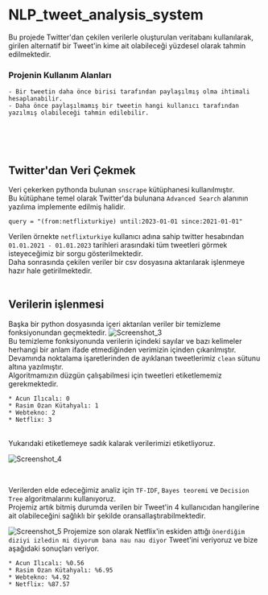 # NLP_tweet_analysis_system
Bu projede Twitter'dan çekilen verilerle oluşturulan veritabanı kullanılarak, girilen alternatif bir Tweet'in kime ait olabileceği yüzdesel olarak tahmin edilmektedir.
  ### Projenin Kullanım Alanları
    - Bir tweetin daha önce birisi tarafından paylaşılmış olma ihtimali hesaplanabilir.
    - Daha önce paylaşılmamış bir tweetin hangi kullanıcı tarafından yazılmış olabileceği tahmin edilebilir.
<br/>
<br/>
<br/>

## Twitter'dan Veri Çekmek
Veri çekerken pythonda bulunan `snscrape` kütüphanesi kullanılmıştır.<br/>
Bu kütüphane temel olarak Twitter'da bulunana `Advanced Search` alanının yazılıma implemente edilmiş halidir.

```
query = "(from:netflixturkiye) until:2023-01-01 since:2021-01-01"
```
Verilen örnekte `netflixturkiye` kullanıcı adına sahip twitter hesabından `01.01.2021 - 01.01.2023` tarihleri arasındaki tüm tweetleri görmek isteyeceğimiz bir sorgu gösterilmektedir.
<br/>
Daha sonrasında çekilen veriler bir csv dosyasına aktarılarak işlenmeye hazır hale getirilmektedir.
<br/>
<br/>

## Verilerin işlenmesi
Başka bir python dosyasında içeri aktarılan veriler bir temizleme fonksiyonundan geçmektedir.
![Screenshot_3](https://user-images.githubusercontent.com/78226423/210452126-2dc6ae3a-60ab-41fc-beca-5031be8228dd.png)
<br/>
Bu temizleme fonksiyonunda verilerin içindeki sayılar ve bazı kelimeler herhangi bir anlam ifade etmediğinden verimizin içinden çıkarılmıştır.
<br/>
Devamında noktalama işaretlerinden de ayıklanan tweetlerimiz `clean` sütunu altına yazılmıştır.
<br/>
Algoritmamızın düzgün çalışabilmesi için tweetleri etiketlememiz gerekmektedir.
<br/>
```
* Acun Ilıcalı: 0
* Rasim Ozan Kütahyalı: 1
* Webtekno: 2
* Netflix: 3
```
<br/>
Yukarıdaki etiketlemeye sadık kalarak verilerimizi etiketliyoruz.
<br/>

![Screenshot_4](https://user-images.githubusercontent.com/78226423/210455971-670e4385-9498-47ed-b119-8e375de1fd02.png)

<br/>

Verilerden elde edeceğimiz analiz için `TF-IDF`, `Bayes teoremi` ve `Decision Tree` algoritmalarını kullanıyoruz.
<br/>
Projemiz artık bitmiş durumda verilen bir Tweet'in 4 kullanıcıdan hangilerine ait olabileceğini sağlıklı bir şekilde oransallaştırabilmektedir.
<br/>

![Screenshot_5](https://user-images.githubusercontent.com/78226423/210456303-2c421dbb-0a9c-4570-afe2-7e68a7041f48.png)
Projemize son olarak Netflix'in eskiden attığı `önerdiğim diziyi izledin mi diyorum bana nau nau diyor` Tweet'ini veriyoruz ve bize aşağıdaki sonuçları veriyor.
<br/>

```
* Acun Ilıcalı: %0.56
* Rasim Ozan Kütahyalı: %6.95
* Webtekno: %4.92
* Netflix: %87.57
```




